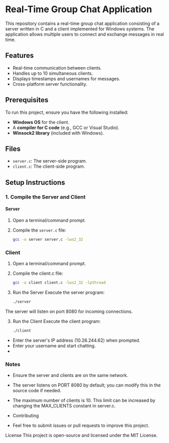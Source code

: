 # Real-Time Group Chat Application

This repository contains a real-time group chat application consisting of a server written in C and a client implemented for Windows systems. The application allows multiple users to connect and exchange messages in real time.

## Features

- Real-time communication between clients.
- Handles up to 10 simultaneous clients.
- Displays timestamps and usernames for messages.
- Cross-platform server functionality.

## Prerequisites

To run this project, ensure you have the following installed:

- **Windows OS** for the client.
- A **compiler for C code** (e.g., GCC or Visual Studio).
- **Winsock2 library** (included with Windows).

## Files

- `server.c`: The server-side program.
- `client.c`: The client-side program.

## Setup Instructions

### 1. Compile the Server and Client

#### Server

1. Open a terminal/command prompt.
2. Compile the `server.c` file:

   ```bash
   gcc -o server server.c -lws2_32

### Client

1. Open a terminal/command prompt.
2. Compile the client.c file:

   ```bash
   gcc -o client client.c -lws2_32 -lpthread

   
2. Run the Server
Execute the server program:

   ```bash
   ./server
   
The server will listen on port 8080 for incoming connections.

3. Run the Client
Execute the client program:

   ```bash
   ./client
   
- Enter the server's IP address (10.26.244.62) when prompted.
- Enter your username and start chatting.
- 
### Notes

- Ensure the server and clients are on the same network.
- The server listens on PORT 8080 by default; you can modify this in the source code if needed.
- The maximum number of clients is 10. This limit can be increased by changing the MAX_CLIENTS constant in server.c.
  
- Contributing
- Feel free to submit issues or pull requests to improve this project.

License
This project is open-source and licensed under the MIT License.   




     
